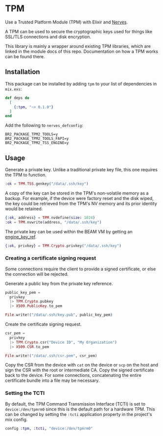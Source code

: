 # TPM

Use a Trusted Platform Module (TPM) with Elixir and [Nerves](https://nerves-project.org/).

A TPM can be used to secure the cryptographic keys used for things like SSL/TLS
connections and disk encryption.

This library is mainly a wrapper around existing TPM libraries, which are
linked in the module docs of this repo. Documentation on how a TPM works can
be found there.

## Installation

This package can be installed by adding `tpm` to your list of dependencies
in `mix.exs`:

```elixir
def deps do
  [
    {:tpm, "~> 0.1.0"}
  ]
end
```

Add the following to `nerves_defconfig`:

```kconfig
BR2_PACKAGE_TPM2_TOOLS=y
BR2_PACKAGE_TPM2_TOOLS_FAPI=y
BR2_PACKAGE_TPM2_TSS_ENGINE=y
```

## Usage

Generate a private key. Unlike a traditional private key file, this one requires
the TPM to function.

```ex
:ok = TPM.TSS.genkey("/data/.ssh/key")
```

A copy of the key can be stored in the TPM's non-volatile memory as a backup.
For example, if the device were factory reset and the disk wiped, the key could
be retrieved from the TPM's NV memory and its prior identity would be retained.

```ex
{:ok, address} = TPM.nvdefine(size: 1024)
:ok = TPM.nvwrite(address, "/data/.ssh/key")
```

The private key can be used within the BEAM VM by getting an [engine_key_ref](https://www.erlang.org/docs/22/man/crypto#type-engine_key_ref).

```ex
{:ok, privkey} = TPM.Crypto.privkey("/data/.ssh/key")
```

### Creating a certificate signing request

Some connections require the client to provide a signed certificate, or else
the connection will be rejected.

Generate a public key from the private key reference.

```ex
public_key_pem =
  privkey
  |> TPM.Crypto.pubkey
  |> X509.PublicKey.to_pem

File.write!("/data/.ssh/key.pub", public_key_pem)
```

Create the certificate signing request.

```ex
csr_pem =
  privkey
  |> TPM.Crypto.csr("Device ID", "My Organization")
  |> X509.CSR.to_pem

File.write!("/data/.ssh/csr.pem", csr_pem)
```

Copy the CSR from the device with `cat` on the device or `scp` on the host and
sign the CSR with the root or intermediate CA. Copy the signed certificate back
to the device. For some connections, concatenating the entire certificate bundle
into a file may be necessary.

### Setting the TCTI

By default, the TPM Command Transmission Interface (TCTI) is set to
`device:/dev/tpmrm0` since this is the default path for a hardware TPM.
This can be changed by setting the `:tcti` application property in the
project's mix config.

```ex
config :tpm, :tcti, "device:/dev/tpmrm0"
```
